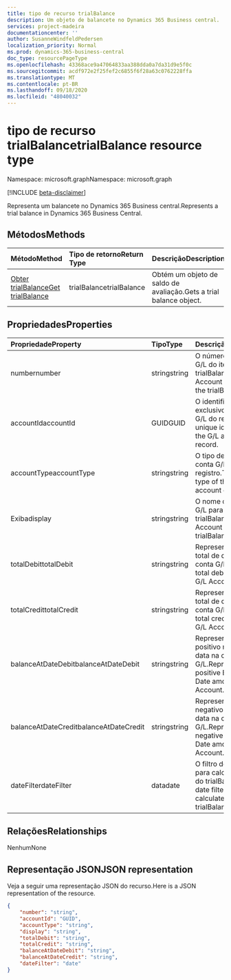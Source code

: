 ```yaml
---
title: tipo de recurso trialBalance
description: Um objeto de balancete no Dynamics 365 Business central.
services: project-madeira
documentationcenter: ''
author: SusanneWindfeldPedersen
localization_priority: Normal
ms.prod: dynamics-365-business-central
doc_type: resourcePageType
ms.openlocfilehash: 43368ace9a47064833aa388dda0a7da31d9e5f0c
ms.sourcegitcommit: acdf972e2f25fef2c6855f6f28a63c0762228ffa
ms.translationtype: MT
ms.contentlocale: pt-BR
ms.lasthandoff: 09/18/2020
ms.locfileid: "48040032"
---
```

# <a name="trialbalance-resource-type"></a><span data-ttu-id="29534-103">tipo de recurso trialBalance</span><span class="sxs-lookup"><span data-stu-id="29534-103">trialBalance resource type</span></span>

<span data-ttu-id="29534-104">Namespace: microsoft.graph</span><span class="sxs-lookup"><span data-stu-id="29534-104">Namespace: microsoft.graph</span></span>

[!INCLUDE [beta-disclaimer](../../includes/beta-disclaimer.md)]

<span data-ttu-id="29534-105">Representa um balancete no Dynamics 365 Business central.</span><span class="sxs-lookup"><span data-stu-id="29534-105">Represents a trial balance in Dynamics 365 Business Central.</span></span>

## <a name="methods"></a><span data-ttu-id="29534-106">Métodos</span><span class="sxs-lookup"><span data-stu-id="29534-106">Methods</span></span>

| <span data-ttu-id="29534-107">Método</span><span class="sxs-lookup"><span data-stu-id="29534-107">Method</span></span>       | <span data-ttu-id="29534-108">Tipo de retorno</span><span class="sxs-lookup"><span data-stu-id="29534-108">Return Type</span></span>  |<span data-ttu-id="29534-109">Descrição</span><span class="sxs-lookup"><span data-stu-id="29534-109">Description</span></span>|
|:---------------|:--------|:----------|
|[<span data-ttu-id="29534-110">Obter trialBalance</span><span class="sxs-lookup"><span data-stu-id="29534-110">Get trialBalance</span></span>](../api/dynamics-trialbalance-get.md)|<span data-ttu-id="29534-111">trialBalance</span><span class="sxs-lookup"><span data-stu-id="29534-111">trialBalance</span></span>|<span data-ttu-id="29534-112">Obtém um objeto de saldo de avaliação.</span><span class="sxs-lookup"><span data-stu-id="29534-112">Gets a trial balance object.</span></span>|

## <a name="properties"></a><span data-ttu-id="29534-113">Propriedades</span><span class="sxs-lookup"><span data-stu-id="29534-113">Properties</span></span>
| <span data-ttu-id="29534-114">Propriedade</span><span class="sxs-lookup"><span data-stu-id="29534-114">Property</span></span>     | <span data-ttu-id="29534-115">Tipo</span><span class="sxs-lookup"><span data-stu-id="29534-115">Type</span></span>   |<span data-ttu-id="29534-116">Descrição</span><span class="sxs-lookup"><span data-stu-id="29534-116">Description</span></span>|
|:---------------|:--------|:----------|
|<span data-ttu-id="29534-117">number</span><span class="sxs-lookup"><span data-stu-id="29534-117">number</span></span>|<span data-ttu-id="29534-118">string</span><span class="sxs-lookup"><span data-stu-id="29534-118">string</span></span>|<span data-ttu-id="29534-119">O número da conta de G/L do item trialBalance</span><span class="sxs-lookup"><span data-stu-id="29534-119">The G/L Account number for the trialBalance item</span></span>|
|<span data-ttu-id="29534-120">accountId</span><span class="sxs-lookup"><span data-stu-id="29534-120">accountId</span></span>|<span data-ttu-id="29534-121">GUID</span><span class="sxs-lookup"><span data-stu-id="29534-121">GUID</span></span>|<span data-ttu-id="29534-122">O identificador exclusivo da conta de G/L do registro.</span><span class="sxs-lookup"><span data-stu-id="29534-122">The unique identifier for the G/L account of the record.</span></span>|
|<span data-ttu-id="29534-123">accountType</span><span class="sxs-lookup"><span data-stu-id="29534-123">accountType</span></span>|<span data-ttu-id="29534-124">string</span><span class="sxs-lookup"><span data-stu-id="29534-124">string</span></span>|<span data-ttu-id="29534-125">O tipo de conta da conta G/L do registro.</span><span class="sxs-lookup"><span data-stu-id="29534-125">The account type of the G/L account of the record.</span></span>|
|<span data-ttu-id="29534-126">Exiba</span><span class="sxs-lookup"><span data-stu-id="29534-126">display</span></span>|<span data-ttu-id="29534-127">string</span><span class="sxs-lookup"><span data-stu-id="29534-127">string</span></span>|<span data-ttu-id="29534-128">O nome da conta do G/L para o item trialBalance.</span><span class="sxs-lookup"><span data-stu-id="29534-128">The G/L Account name for the trialBalance item.</span></span>|
|<span data-ttu-id="29534-129">totalDebit</span><span class="sxs-lookup"><span data-stu-id="29534-129">totalDebit</span></span>|<span data-ttu-id="29534-130">string</span><span class="sxs-lookup"><span data-stu-id="29534-130">string</span></span>|<span data-ttu-id="29534-131">Representa o valor total de débito na conta G/L.</span><span class="sxs-lookup"><span data-stu-id="29534-131">Represents total debit amount in G/L Account.</span></span>|
|<span data-ttu-id="29534-132">totalCredit</span><span class="sxs-lookup"><span data-stu-id="29534-132">totalCredit</span></span>|<span data-ttu-id="29534-133">string</span><span class="sxs-lookup"><span data-stu-id="29534-133">string</span></span>|<span data-ttu-id="29534-134">Representa o valor total de crédito na conta G/L.</span><span class="sxs-lookup"><span data-stu-id="29534-134">Represents total credit amount in G/L Account.</span></span>|
|<span data-ttu-id="29534-135">balanceAtDateDebit</span><span class="sxs-lookup"><span data-stu-id="29534-135">balanceAtDateDebit</span></span>|<span data-ttu-id="29534-136">string</span><span class="sxs-lookup"><span data-stu-id="29534-136">string</span></span>|<span data-ttu-id="29534-137">Representa o saldo positivo no valor da data na conta G/L.</span><span class="sxs-lookup"><span data-stu-id="29534-137">Represents positive Balance at Date amount in G/L Account.</span></span>|
|<span data-ttu-id="29534-138">balanceAtDateCredit</span><span class="sxs-lookup"><span data-stu-id="29534-138">balanceAtDateCredit</span></span>|<span data-ttu-id="29534-139">string</span><span class="sxs-lookup"><span data-stu-id="29534-139">string</span></span>|<span data-ttu-id="29534-140">Representa o saldo negativo no valor da data na conta G/L.</span><span class="sxs-lookup"><span data-stu-id="29534-140">Represents negative Balance at Date amount in G/L Account.</span></span>|
|<span data-ttu-id="29534-141">dateFilter</span><span class="sxs-lookup"><span data-stu-id="29534-141">dateFilter</span></span>|<span data-ttu-id="29534-142">data</span><span class="sxs-lookup"><span data-stu-id="29534-142">date</span></span>|<span data-ttu-id="29534-143">O filtro de data usado para calcular os itens do trialBalance.</span><span class="sxs-lookup"><span data-stu-id="29534-143">The date filter used to calculate the trialBalance items.</span></span>|


## <a name="relationships"></a><span data-ttu-id="29534-144">Relações</span><span class="sxs-lookup"><span data-stu-id="29534-144">Relationships</span></span>
<span data-ttu-id="29534-145">Nenhum</span><span class="sxs-lookup"><span data-stu-id="29534-145">None</span></span>

## <a name="json-representation"></a><span data-ttu-id="29534-146">Representação JSON</span><span class="sxs-lookup"><span data-stu-id="29534-146">JSON representation</span></span>

<span data-ttu-id="29534-147">Veja a seguir uma representação JSON do recurso.</span><span class="sxs-lookup"><span data-stu-id="29534-147">Here is a JSON representation of the resource.</span></span>


```json
{
    "number": "string",
    "accountId": "GUID",
    "accountType": "string",
    "display": "string",
    "totalDebit": "string",
    "totalCredit": "string",
    "balanceAtDateDebit": "string",
    "balanceAtDateCredit": "string",
    "dateFilter": "date"
}

```



